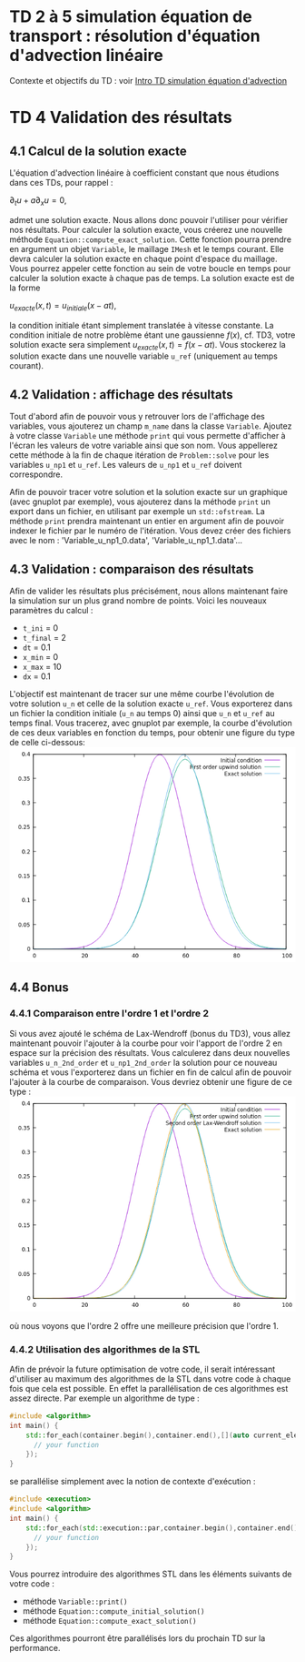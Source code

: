 # TD 2 à 5 simulation équation de transport : résolution d'équation d'advection linéaire

Contexte et objectifs du TD : voir [Intro TD simulation équation d'advection](TD2-5_intro.md)

# TD 4 Validation des résultats

## 4.1 Calcul de la solution exacte

L'équation d'advection linéaire à coefficient constant que nous étudions dans ces TDs, pour rappel :

$\partial_t u+a \partial_x u = 0$,

admet une solution exacte. Nous allons donc pouvoir l'utiliser pour vérifier nos résultats.
Pour calculer la solution exacte, vous créerez une nouvelle méthode `Equation::compute_exact_solution`. Cette fonction pourra prendre en argument un objet `Variable`, le maillage `IMesh` et le temps courant. Elle devra calculer la solution exacte en chaque point d'espace du maillage. Vous pourrez appeler cette fonction au sein de votre boucle en temps pour calculer la solution exacte à chaque pas de temps. La solution exacte est de la forme

$u_{exacte}(x,t) = u_{initiale}(x-at)$,

la condition initiale étant simplement translatée à vitesse constante. La condition initiale de notre problème étant une gaussienne $f(x)$, cf. TD3, votre solution exacte sera simplement $u_{exacte}(x,t) = f(x-at)$. Vous stockerez la solution exacte dans une nouvelle variable `u_ref` (uniquement au temps courant).

## 4.2 Validation : affichage des résultats

Tout d'abord afin de pouvoir vous y retrouver lors de l'affichage des variables, vous ajouterez un champ `m_name` dans la classe `Variable`.
Ajoutez à votre classe `Variable` une méthode `print` qui vous permette d'afficher à l'écran les valeurs de votre variable ainsi que son nom. Vous appellerez cette méthode à la fin de chaque itération de `Problem::solve` pour les variables `u_np1` et `u_ref`. Les valeurs de `u_np1` et `u_ref` doivent correspondre.

Afin de pouvoir tracer votre solution et la solution exacte sur un graphique (avec gnuplot par exemple), vous ajouterez dans la méthode `print` un export dans un fichier, en utilisant par exemple un `std::ofstream`. La méthode `print` prendra maintenant un entier en argument afin de pouvoir indexer le fichier par le numéro de l'itération. Vous devez créer des fichiers avec le nom : 'Variable_u_np1_0.data', 'Variable_u_np1_1.data'...

## 4.3 Validation : comparaison des résultats

Afin de valider les résultats plus précisément, nous allons maintenant faire la simulation sur un plus grand nombre de points. Voici les nouveaux paramètres du calcul :

- `t_ini` = 0
- `t_final` = 2
- `dt` = 0.1
- `x_min` = 0
- `x_max` = 10
- `dx` = 0.1

L'objectif est maintenant de tracer sur une même courbe l'évolution de votre solution `u_n` et celle de la solution exacte `u_ref`. Vous exporterez dans un fichier la condition initiale (`u_n` au temps 0) ainsi que `u_n` et `u_ref` au temps final. Vous tracerez, avec gnuplot par exemple, la courbe d'évolution de ces deux variables en fonction du temps, pour obtenir une figure du type de celle ci-dessous:
![solution ordre 1](FirstOrderUpwind.PNG)

## 4.4 Bonus

### 4.4.1 Comparaison entre l'ordre 1 et l'ordre 2

Si vous avez ajouté le schéma de Lax-Wendroff (bonus du TD3), vous allez maintenant pouvoir l'ajouter à la courbe pour voir l'apport de l'ordre 2 en espace sur la précision des résultats. Vous calculerez dans deux nouvelles variables `u_n_2nd_order` et `u_np1_2nd_order` la solution pour ce nouveau schéma et vous l'exporterez dans un fichier en fin de calcul afin de pouvoir l'ajouter à la courbe de comparaison. Vous devriez obtenir une figure de ce type :
![solution ordre 1](SecondOrderLaxWendroff.PNG)

où nous voyons que l'ordre 2 offre une meilleure précision que l'ordre 1.

### 4.4.2 Utilisation des algorithmes de la STL

Afin de prévoir la future optimisation de votre code, il serait intéressant d'utiliser au maximum des algorithmes de la STL dans votre code à chaque fois que cela est possible. En effet la parallélisation de ces algorithmes est assez directe. Par exemple un algorithme de type :

```c++
#include <algorithm>
int main() {
    std::for_each(container.begin(),container.end(),[](auto current_element) {
      // your function
    });
}
```

se parallélise simplement avec la notion de contexte d'exécution :

```c++
#include <execution>
#include <algorithm>
int main() {
    std::for_each(std::execution::par,container.begin(),container.end(),[](auto current_element) {
      // your function
    });
}
```

Vous pourrez introduire des algorithmes STL dans les éléments suivants de votre code :

- méthode `Variable::print()`
- méthode `Equation::compute_initial_solution()`
- méthode `Equation::compute_exact_solution()`

Ces algorithmes pourront être parallélisés lors du prochain TD sur la performance.
